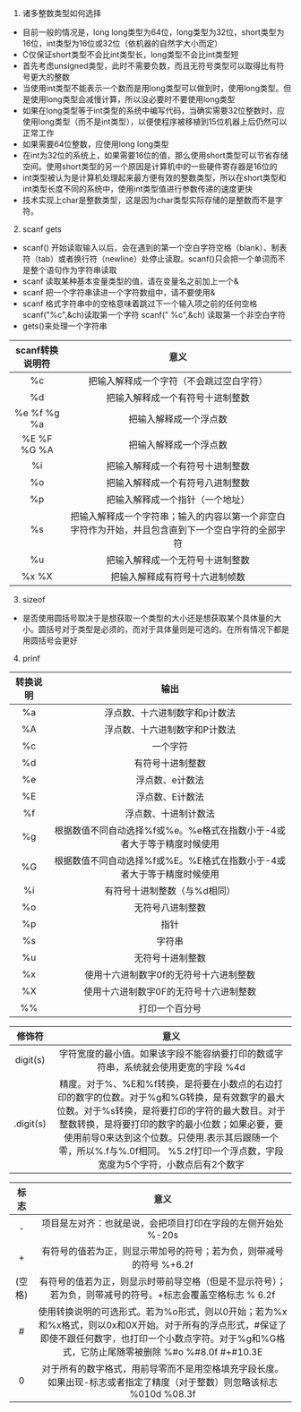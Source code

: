 1. 诸多整数类型如何选择

- 目前一般的情况是，long long类型为64位，long类型为32位，short类型为16位，int类型为16位或32位（依机器的自然字大小而定）
- C仅保证short类型不会比int类型长，long类型不会比int类型短
- 首先考虑unsigned类型，此时不需要负数，而且无符号类型可以取得比有符号更大的整数
- 当使用int类型不能表示一个数而是用long类型可以做到时，使用long类型。但是使用long类型会减慢计算，所以没必要时不要使用long类型
- 如果在long类型等于int类型的系统中编写代码，当确实需要32位整数时，应使用long类型（而不是int类型），以便使程序被移植到15位机器上后仍然可以正常工作
- 如果需要64位整数，应使用long long类型
- 在int为32位的系统上，如果需要16位的值，那么使用short类型可以节省存储空间。使用short类型的另一个原因是计算机中的一些硬件寄存器是16位的
- int类型被认为是计算机处理起来最方便有效的整数类型，所以在short类型和int类型长度不同的系统中，使用int类型值进行参数传递的速度更快
- 技术实现上char是整数类型，这是因为char类型实际存储的是整数而不是字符。


2. scanf gets

- scanf() 开始读取输入以后，会在遇到的第一个空白字符空格（blank）、制表符（tab）或者换行符（newline）处停止读取。scanf()只会把一个单词而不是整个语句作为字符串读取
- scanf 读取某种基本变量类型的值，请在变量名之前加上一个&
- scanf 把一个字符串读进一个字符数组中，请不要使用&
- scanf 格式字符串中的空格意味着跳过下一个输入项之前的任何空格 scanf("%c",&ch)读取第一个字符  scanf(" %c",&ch) 读取第一个非空白字符
- gets()来处理一个字符串

| scanf转换说明符 | 意义 |
|:----: | :----: |
| %c | 把输入解释成一个字符（不会跳过空白字符） |
| %d | 把输入解释成一个有符号十进制整数 |
| %e %f %g %a | 把输入解释成一个浮点数 |
| %E %F %G %A | 把输入解释成一个浮点数 |
| %i | 把输入解释成一个有符号十进制整数 |
| %o | 把输入解释成一个有符号八进制整数 |
| %p | 把输入解释成一个指针（一个地址） |
| %s | 把输入解释成一个字符串；输入的内容以第一个非空白字符作为开始，并且包含直到下一个空白字符的全部字符 |
| %u | 把输入解释成一个无符号十进制整数 |
| %x %X | 把输入解释成有符号十六进制帧数 |


3. sizeof 

- 是否使用圆括号取决于是想获取一个类型的大小还是想获取某个具体量的大小。圆括号对于类型是必须的，而对于具体量则是可选的。在所有情况下都是用圆括号会更好

4. prinf

| 转换说明 | 输出 |
|:----: | :----: |
| %a | 浮点数、十六进制数字和p计数法 |
| %A | 浮点数、十六进制数字和P计数法 |
| %c | 一个字符 |
| %d | 有符号十进制整数 |
| %e | 浮点数、e计数法 |
| %E | 浮点数、E计数法 |
| %f | 浮点数、十进制计数法 |
| %g | 根据数值不同自动选择%f或%e。%e格式在指数小于-4或者大于等于精度时候使用 |
| %G | 根据数值不同自动选择%f或%E。%E格式在指数小于-4或者大于等于精度时候使用 |
| %i | 有符号十进制整数（与%d相同） |
| %o | 无符号八进制整数 |
| %p | 指针 |
| %s | 字符串 |
| %u | 无符号十进制整数 |
| %x | 使用十六进制数字0f的无符号十六进制整数 |
| %X | 使用十六进制数字0F的无符号十六进制整数 |
| %% | 打印一个百分号 |

| 修饰符 | 意义 |
|:----: | :----: |
| digit(s) | 字符宽度的最小值。如果该字段不能容纳要打印的数或字符串，系统就会使用更宽的字段 %4d |
| .digit(s) | 精度。对于%、%E和%f转换，是将要在小数点的右边打印的数字的位数。对于%g和%G转换，是有效数字的最大位数。对于%s转换，是将要打印的字符的最大数目。对于整数转换，是将要打印的数字的最小位数；如果必要，要使用前导0来达到这个位数。只使用.表示其后跟随一个零，所以%.f与%.0f相同。 %5.2f打印一个浮点数，字段宽度为5个字符，小数点后有2个数字 |


| 标志 | 意义 |
|:----: | :----: |
| - | 项目是左对齐：也就是说，会把项目打印在字段的左侧开始处 %-20s |
| + | 有符号的值若为正，则显示带加号的符号；若为负，则带减号的符号 %+6.2f |
| (空格) | 有符号的值若为正，则显示时带前导空格（但是不显示符号）；若为负，则带减号的符号。+标志会覆盖空格标志 % 6.2f |
| # | 使用转换说明的可选形式。若为%o形式，则以0开始；若为%x和%x格式，则以0x和0X开始。对于所有的浮点形式，#保证了即使不跟任何数字，也打印一个小数点字符。对于%g和%G格式，它防止尾随零被删除 %#o %#8.0f #+#10.3E |
| 0 | 对于所有的数字格式，用前导零而不是用空格填充字段长度。如果出现-标志或者指定了精度（对于整数）则忽略该标志 %010d %08.3f |
